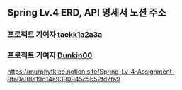 ## Spring Lv.4 ERD, API 명세서 노션 주소
### 프로젝트 기여자 [taekk1a2a3a](https://github.com/taekk1a2a3a)
### 프로젝트 기여자 [Dunkin00](https://github.com/Dunkin00)

https://murphytklee.notion.site/Spring-Lv-4-Assignment-9fa0e88e19d14a9390945c5b52fd7fa9
